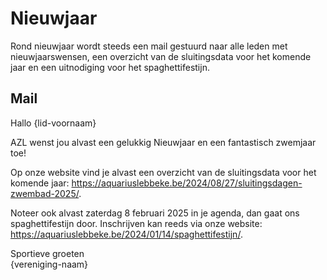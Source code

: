 # Nieuwjaar

Rond nieuwjaar wordt steeds een mail gestuurd naar alle leden met nieuwjaarswensen, een overzicht van de sluitingsdata voor het komende jaar en een uitnodiging voor het spaghettifestijn.

## Mail

Hallo {lid-voornaam}

AZL wenst jou alvast een gelukkig Nieuwjaar en een fantastisch zwemjaar toe!

Op onze website vind je alvast een overzicht van de sluitingsdata voor het komende jaar: <https://aquariuslebbeke.be/2024/08/27/sluitingsdagen-zwembad-2025/>.

Noteer ook alvast zaterdag 8 februari 2025 in je agenda, dan gaat ons spaghettifestijn door. Inschrijven kan reeds via onze website: <https://aquariuslebbeke.be/2024/01/14/spaghettifestijn/>.

Sportieve groeten<br/>
{vereniging-naam}
